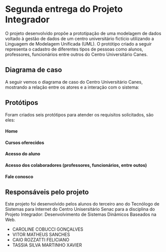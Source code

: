 # Segunda entrega do Projeto Integrador

O projeto desenvolvido propõe a prototipação de uma modelagem de dados voltado à gestão de dados de um centro universitário fictício utilizando a Linguagem de Modelagem Unificada (UML). O protótipo criado a seguir representa o cadastro de diferentes tipos de pessoas como alunos, professores, funcionários entre outros do Centro Universitário Canes.

## Diagrama de caso

A seguir vemos o diagrama de caso do Centro Universitário Canes, mostrando a relação entre os atores e a interação com o sistema:

## Protótipos

Foram criados seis protótipos para atender os requisitos solicitados, são eles:

#### Home

#### Cursos oferecidos

#### Acesso do aluno

#### Acesso dos colaboradores (professores, funcionários, entre outos)

#### Fale conosco

## Responsáveis pelo projeto

Este projeto foi desenvolvido pelos alunos do terceiro ano do Tecnólogo de Sistemas para Internet do Centro Unisersitário Senac para a disciplina do Projeto Integrador: Desenvolvimento de Sistemas Dinâmicos Baseados na Web.

- CAROLINE COBUCCI GONÇALVES
- VITOR MATHEUS SANCHES
- CAIO ROZZATTI FELICIANO
- TASSIA SILVA MARTINHO XAVIER
 
 
 
 
